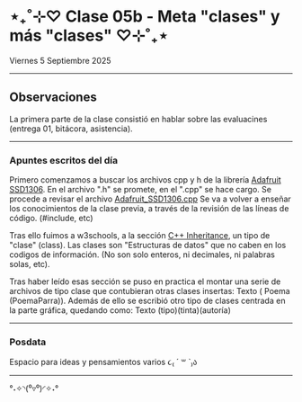 # ⋆₊˚⊹♡ Clase 05b - Meta "clases" y más "clases" ♡⊹˚₊⋆

Viernes 5 Septiembre 2025

***

## Observaciones

La primera parte de la clase consistió en hablar sobre las evaluacines (entrega 01, bitácora, asistencia).

***

### Apuntes escritos del día

Primero comenzamos a buscar los archivos cpp y h de la librería [Adafruit SSD1306](https://github.com/adafruit/Adafruit_SSD1306).
En el archivo ".h" se promete, en el ".cpp" se hace cargo.
Se procede a revisar el archivo [Adafruit_SSD1306.cpp](https://github.com/adafruit/Adafruit_SSD1306/blob/master/Adafruit_SSD1306.cpp)
Se va a volver a enseñar los conocimientos de la clase previa, a través de la revisión de las líneas de código. (#include, etc)

Tras ello fuimos a w3schools, a la sección [C++ Inheritance](https://www.w3schools.com/cpp/cpp_inheritance.asp), un tipo de "clase" (class).
Las clases son "Estructuras de datos" que no caben en los codigos de información. (No son solo enteros, ni decimales, ni palabras solas, etc).

Tras haber leído esas sección se puso en practica el montar una serie de archivos de tipo clase que contubieran otras clases insertas:
Texto ( Poema (PoemaParra)).
Además de ello se escribió otro tipo de clases centrada en la parte gráfica, quedando como:
Texto (tipo)(tinta)(autoría)


***

### Posdata

Espacio para ideas y pensamientos varios ૮₍ ´ ꒳ `₎ა

***

°˖✧◝(⁰▿⁰)◜✧˖°
